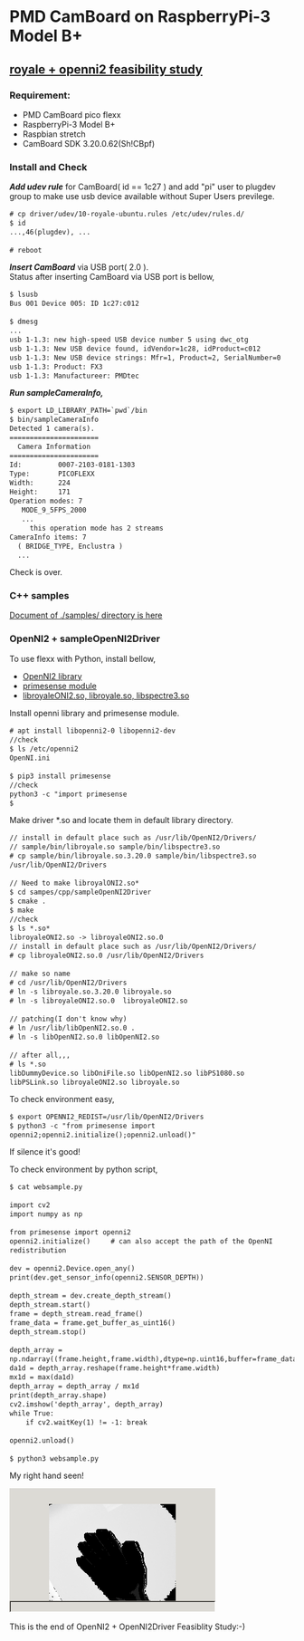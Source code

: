 # PMD CamBoard on RaspberryPi-3 Model B+

## [royale + openni2 feasibility study](royale+openni2.md)

### Requirement:  
- PMD CamBoard pico flexx
- RaspberryPi-3 Model B+
- Raspbian stretch
- CamBoard SDK 3.20.0.62(Sh!CBpf)

### Install and Check

***Add udev rule*** for CamBoard( id == 1c27 ) and add "pi" user to plugdev group to make use usb device available without Super Users previlege.

```
# cp driver/udev/10-royale-ubuntu.rules /etc/udev/rules.d/
$ id
...,46(plugdev), ...

# reboot
```

***Insert CamBoard*** via USB port( 2.0 ).  
Status after inserting CamBoard via USB port is bellow,

```
$ lsusb
Bus 001 Device 005: ID 1c27:c012

$ dmesg
...
usb 1-1.3: new high-speed USB device number 5 using dwc_otg
usb 1-1.3: New USB device found, idVendor=1c28, idProduct=c012
usb 1-1.3: New USB device strings: Mfr=1, Product=2, SerialNumber=0
usb 1-1.3: Product: FX3
usb 1-1.3: Manufactureer: PMDtec
```

***Run sampleCameraInfo,***

```
$ export LD_LIBRARY_PATH=`pwd`/bin
$ bin/sampleCameraInfo
Detected 1 camera(s).
======================
  Camera Information
======================
Id:         0007-2103-0181-1303
Type:       PICOFLEXX
Width:      224
Height:     171
Operation modes: 7
   MODE_9_5FPS_2000
   ...
     this operation mode has 2 streams
CameraInfo items: 7
  ( BRIDGE_TYPE, Enclustra )
  ...
```
Check is over.  

### C++ samples

[Document of ./samples/ directory is here](samples/README_samples.md)

### OpenNI2 + sampleOpenNI2Driver

To use flexx with Python, install bellow,  
- [OpenNI2 library](https://structure.io/openni)
- [primesense module](https://pypi.org/project/primesense/)
- [libroyaleONI2.so, libroyale.so, libspectre3.so](samples/cpp/sampleOpenNI2Drivers/README-OpenNI2-Drivers.md)

Install openni library and primesense module.
```
# apt install libopenni2-0 libopenni2-dev
//check
$ ls /etc/openni2
OpenNI.ini

$ pip3 install primesense
//check
python3 -c "import primesense
$
```

Make driver *.so and locate them in default library directory.
```
// install in default place such as /usr/lib/OpenNI2/Drivers/
// sample/bin/libroyale.so sample/bin/libspectre3.so
# cp sample/bin/libroyale.so.3.20.0 sample/bin/libspectre3.so /usr/lib/OpenNI2/Drivers

// Need to make libroyalONI2.so*
$ cd sampes/cpp/sampleOpenNI2Driver
$ cmake .
$ make
//check
$ ls *.so*
libroyaleONI2.so -> libroyaleONI2.so.0
// install in default place such as /usr/lib/OpenNI2/Drivers/
# cp libroyaleONI2.so.0 /usr/lib/OpenNI2/Drivers

// make so name
# cd /usr/lib/OpenNI2/Drivers
# ln -s libroyale.so.3.20.0 libroyale.so
# ln -s libroyaleONI2.so.0  libroyaleONI2.so

// patching(I don't know why)
# ln /usr/lib/libOpenNI2.so.0 .
# ln -s libOpenNI2.so.0 libOpenNI2.so

// after all,,,
# ls *.so
libDummyDevice.so libOniFile.so libOpenNI2.so libPS1080.so libPSLink.so libroyaleONI2.so libroyale.so
```

To check environment easy,

```
$ export OPENNI2_REDIST=/usr/lib/OpenNI2/Drivers
$ python3 -c "from primesense import openni2;openni2.initialize();openni2.unload()"
```
If silence it's good!

To check environment by python script,
```
$ cat websample.py

import cv2
import numpy as np

from primesense import openni2
openni2.initialize()     # can also accept the path of the OpenNI redistribution

dev = openni2.Device.open_any()
print(dev.get_sensor_info(openni2.SENSOR_DEPTH))

depth_stream = dev.create_depth_stream()
depth_stream.start()
frame = depth_stream.read_frame()
frame_data = frame.get_buffer_as_uint16()
depth_stream.stop()

depth_array = np.ndarray((frame.height,frame.width),dtype=np.uint16,buffer=frame_data)
da1d = depth_array.reshape(frame.height*frame.width)
mx1d = max(da1d)
depth_array = depth_array / mx1d
print(depth_array.shape)
cv2.imshow('depth_array', depth_array)
while True:
    if cv2.waitKey(1) != -1: break

openni2.unload()

$ python3 websample.py
```
My right hand seen!  

![](files/OpenNI2_first.png)

This is the end of OpenNI2 + OpenNI2Driver Feasiblity Study:-)
